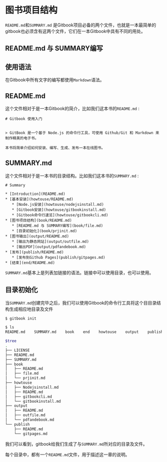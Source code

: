 # 图书项目结构

```README.md```和```SUMMARY.md```
是Gitbook项目必备的两个文件，也就是一本最简单的gitbook也必须含有这两个文件，它们在一本Gitbook中具有不同的用处。

## README.md 与 SUMMARY编写

## 使用语法

在Gitbook中所有文字的编写都使用```Markdown```语法。

## README.md

这个文件相对于是一本Gitbook的简介，比如我们这本书的```README.md``` :

```
# Gitbook 使用入门


> GitBook 是一个基于 Node.js 的命令行工具，可使用 Github/Git 和 Markdown 来制作精美的电子书。

本书将简单介绍如何安装、编写、生成、发布一本在线图书。
```

## SUMMARY.md

这个文件相对于是一本书的目录结构。比如我们这本书的```SUMMARY.md``` :


```
# Summary

* [Introduction](README.md)
* [基本安装](howtouse/README.md)
   * [Node.js安装](howtouse/nodejsinstall.md)
   * [Gitbook安装](howtouse/gitbookinstall.md)
   * [Gitbook命令行速览](howtouse/gitbookcli.md)
* [图书项目结构](book/README.md)
   * [README.md 与 SUMMARY编写](book/file.md)
   * [目录初始化](book/prjinit.md)
* [图书输出](output/README.md)
   * [输出为静态网站](output/outfile.md)
   * [输出PDF](output/pdfandebook.md)
* [发布](publish/README.md)
   * [发布到Github Pages](publish/gitpages.md)
* [结束](end/README.md)
```

```SUMMARY.md```基本上是列表加链接的语法。链接中可以使用目录，也可以使用。

## 目录初始化

当```SUMMARY.md```创建完毕之后，我们可以使用Gitbook的命令行工具将这个目目录结构生成相应地目录及文件

```bash
$ gitbook init

$ ls
README.md    SUMMARY.md    book    end    howtouse    output    publish

$tree
.
├── LICENSE
├── README.md
├── SUMMARY.md
├── book
│   ├── README.md
│   ├── file.md
│   └── prjinit.md
├── howtouse
│   ├── Nodejsinstall.md
│   ├── README.md
│   ├── gitbookcli.md
│   └── gitbookinstall.md
├── output
│   ├── README.md
│   ├── outfile.md
│   └── pdfandebook.md
└── publish
    ├── README.md
    └── gitpages.md
```

我们可以看到，gitbook给我们生成了与```SUMMARY.md```所对应的目录及文件。

每个目录中，都有一个```README.md```文件，用于描述这一章的说明。



